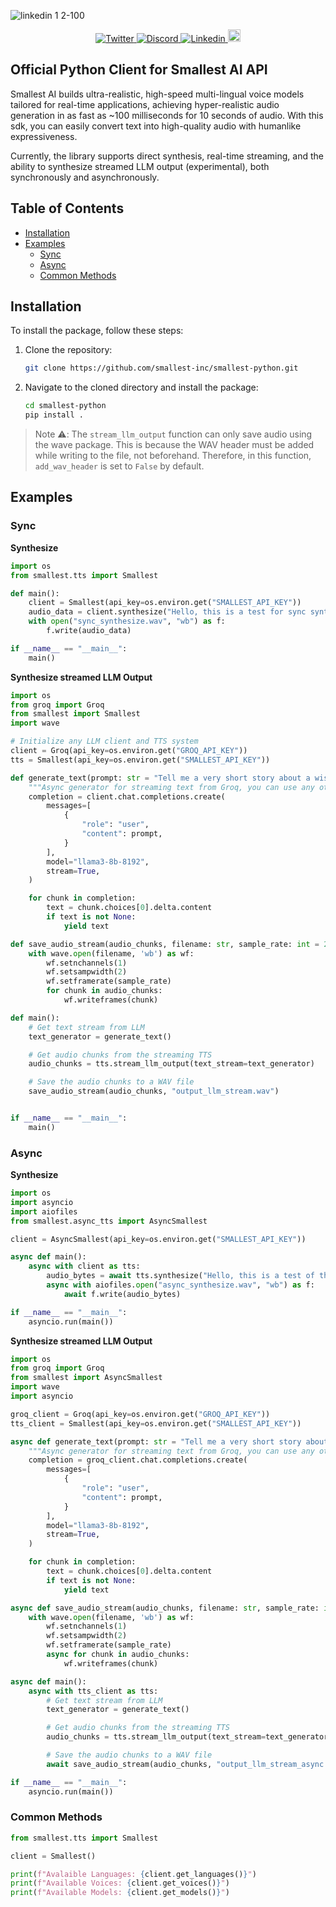 ![linkedin 1 2-100](https://github.com/user-attachments/assets/973cf19f-25bc-4357-8243-1a34967613f4)

<div align="center">
  <a href="https://twitter.com/smallest_AI">
    <img src="https://img.shields.io/twitter/url/https/twitter.com/smallest_AI.svg?style=social&label=Follow%20smallest_AI" alt="Twitter">
  </a>
  <a href="https://discord.gg/ywShEyXHBW">
    <img src="https://dcbadge.vercel.app/api/server/ywShEyXHBW?style=flat" alt="Discord">
  </a>
  <a href="https://www.linkedin.com/company/smallest">
    <img src="https://img.shields.io/badge/LinkedIn-Connect-blue" alt="Linkedin">
  </a>
  <a href="https://www.youtube.com/@smallest_ai">
    <img src="https://img.shields.io/static/v1?message=smallest_ai&logo=youtube&label=&color=FF0000&logoColor=white&labelColor=&style=for-the-badge" height=20 alt="Youtube">
  </a>
</div> 

## Official Python Client for Smallest AI API   

Smallest AI builds ultra-realistic, high-speed multi-lingual voice models tailored for real-time applications, achieving hyper-realistic audio generation in as fast as ~100 milliseconds for 10 seconds of audio. With this sdk, you can easily convert text into high-quality audio with humanlike expressiveness.

Currently, the library supports direct synthesis, real-time streaming, and the ability to synthesize streamed LLM output (experimental), both synchronously and asynchronously.  

## Table of Contents

- [Installation](#installation)
- [Examples](#examples)
  - [Sync](#sync)
  - [Async](#async)
  - [Common Methods](#common-methods)

## Installation

To install the package, follow these steps:

1. Clone the repository:
   ```bash
   git clone https://github.com/smallest-inc/smallest-python.git
   ```

2. Navigate to the cloned directory and install the package:
   ```bash
   cd smallest-python
   pip install .
   ```   
  

> Note ⚠️: The `stream_llm_output` function can only save audio using the wave package. This is because the WAV header must be added while writing to the file, not beforehand. Therefore, in this function, `add_wav_header` is set to `False` by default.


## Examples

### Sync

**Synthesize**

```python
import os
from smallest.tts import Smallest

def main():
    client = Smallest(api_key=os.environ.get("SMALLEST_API_KEY"))
    audio_data = client.synthesize("Hello, this is a test for sync synthesis function.")
    with open("sync_synthesize.wav", "wb") as f:
        f.write(audio_data)

if __name__ == "__main__":
    main()
```  

**Synthesize streamed LLM Output**

```python
import os
from groq import Groq
from smallest import Smallest
import wave

# Initialize any LLM client and TTS system
client = Groq(api_key=os.environ.get("GROQ_API_KEY"))
tts = Smallest(api_key=os.environ.get("SMALLEST_API_KEY"))

def generate_text(prompt: str = "Tell me a very short story about a wise owl."):
    """Async generator for streaming text from Groq, you can use any other provider."""
    completion = client.chat.completions.create(
        messages=[
            {
                "role": "user",
                "content": prompt,
            }
        ],
        model="llama3-8b-8192",
        stream=True,
    )

    for chunk in completion:
        text = chunk.choices[0].delta.content
        if text is not None:
            yield text

def save_audio_stream(audio_chunks, filename: str, sample_rate: int = 24000):
    with wave.open(filename, 'wb') as wf:
        wf.setnchannels(1)  
        wf.setsampwidth(2) 
        wf.setframerate(sample_rate)
        for chunk in audio_chunks:
            wf.writeframes(chunk)

def main():
    # Get text stream from LLM
    text_generator = generate_text()

    # Get audio chunks from the streaming TTS
    audio_chunks = tts.stream_llm_output(text_stream=text_generator)

    # Save the audio chunks to a WAV file
    save_audio_stream(audio_chunks, "output_llm_stream.wav")


if __name__ == "__main__":
    main()
```

### Async

**Synthesize**

```python
import os
import asyncio
import aiofiles
from smallest.async_tts import AsyncSmallest

client = AsyncSmallest(api_key=os.environ.get("SMALLEST_API_KEY"))

async def main():
    async with client as tts:
        audio_bytes = await tts.synthesize("Hello, this is a test of the async synthesis function.")
        async with aiofiles.open("async_synthesize.wav", "wb") as f:
            await f.write(audio_bytes)

if __name__ == "__main__":
    asyncio.run(main())
```

**Synthesize streamed LLM Output**
```python
import os
from groq import Groq
from smallest import AsyncSmallest
import wave
import asyncio

groq_client = Groq(api_key=os.environ.get("GROQ_API_KEY"))
tts_client = Smallest(api_key=os.environ.get("SMALLEST_API_KEY"))

async def generate_text(prompt: str = "Tell me a very short story about a wise owl."):
    """Async generator for streaming text from Groq, you can use any other provider."""
    completion = groq_client.chat.completions.create(
        messages=[
            {
                "role": "user",
                "content": prompt,
            }
        ],
        model="llama3-8b-8192",
        stream=True,
    )

    for chunk in completion:
        text = chunk.choices[0].delta.content
        if text is not None:
            yield text

async def save_audio_stream(audio_chunks, filename: str, sample_rate: int = 24000):
    with wave.open(filename, 'wb') as wf:
        wf.setnchannels(1)
        wf.setsampwidth(2)
        wf.setframerate(sample_rate)
        async for chunk in audio_chunks:
            wf.writeframes(chunk)

async def main():
    async with tts_client as tts:
        # Get text stream from LLM
        text_generator = generate_text()

        # Get audio chunks from the streaming TTS
        audio_chunks = tts.stream_llm_output(text_stream=text_generator)

        # Save the audio chunks to a WAV file
        await save_audio_stream(audio_chunks, "output_llm_stream_async.wav")

if __name__ == "__main__":
    asyncio.run(main())
```

### Common Methods

```python
from smallest.tts import Smallest

client = Smallest()

print(f"Avalaible Languages: {client.get_languages()}")
print(f"Available Voices: {client.get_voices()}")
print(f"Available Models: {client.get_models()}")
```
